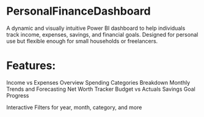 # PersonalFinanceDashboard
A dynamic and visually intuitive Power BI dashboard to help individuals track income, expenses, savings, and financial goals. Designed for personal use but flexible enough for small households or freelancers.

# Features:
Income vs Expenses Overview
Spending Categories Breakdown
Monthly Trends and Forecasting
Net Worth Tracker
Budget vs Actuals
Savings Goal Progress

Interactive Filters for year, month, category, and more
